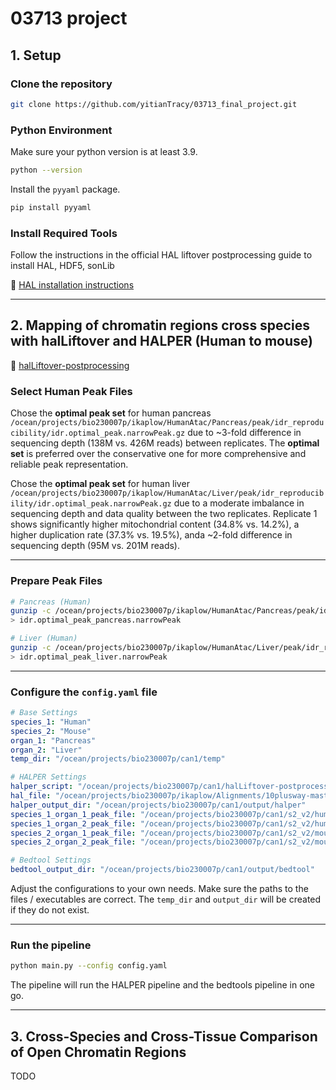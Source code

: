 # 03713 project

## 1. Setup

### Clone the repository

```bash
git clone https://github.com/yitianTracy/03713_final_project.git
```

### Python Environment

Make sure your python version is at least 3.9.

```bash
python --version
```

Install the `pyyaml` package.

```bash
pip install pyyaml
```

### Install Required Tools

Follow the instructions in the official HAL liftover postprocessing guide to install HAL, HDF5, sonLib

🔗 [HAL installation instructions](https://github.com/pfenninglab/halLiftover-postprocessing/blob/master/hal_install_instructions.md)

------

## 2. Mapping of chromatin regions cross species with halLiftover and HALPER (Human to mouse)

 🔗 [halLiftover-postprocessing](https://github.com/pfenninglab/halLiftover-postprocessing/tree/master)

### Select Human Peak Files

Chose the **optimal peak set** for human pancreas `/ocean/projects/bio230007p/ikaplow/HumanAtac/Pancreas/peak/idr_reproducibility/idr.optimal_peak.narrowPeak.gz` due to ~3-fold difference in sequencing depth (138M vs. 426M reads) between replicates.
 The **optimal set** is preferred over the conservative one for more comprehensive and reliable peak representation.

Chose the **optimal peak set** for human liver
 `/ocean/projects/bio230007p/ikaplow/HumanAtac/Liver/peak/idr_reproducibility/idr.optimal_peak.narrowPeak.gz` due to a moderate imbalance in sequencing depth and data quality between the two replicates. Replicate 1 shows significantly higher mitochondrial content (34.8% vs. 14.2%), a higher duplication rate (37.3% vs. 19.5%), anda ~2-fold difference in sequencing depth (95M vs. 201M reads). 

------

### Prepare Peak Files

```bash
# Pancreas (Human)
gunzip -c /ocean/projects/bio230007p/ikaplow/HumanAtac/Pancreas/peak/idr_reproducibility/idr.optimal_peak.narrowPeak.gz \
> idr.optimal_peak_pancreas.narrowPeak

# Liver (Human)
gunzip -c /ocean/projects/bio230007p/ikaplow/HumanAtac/Liver/peak/idr_reproducibility/idr.optimal_peak.narrowPeak.gz \
> idr.optimal_peak_liver.narrowPeak
```

------

### Configure the `config.yaml` file

```yaml
# Base Settings
species_1: "Human"
species_2: "Mouse"
organ_1: "Pancreas"
organ_2: "Liver"
temp_dir: "/ocean/projects/bio230007p/can1/temp"

# HALPER Settings
halper_script: "/ocean/projects/bio230007p/can1/halLiftover-postprocessing/halper_map_peak_orthologs.sh"
hal_file: "/ocean/projects/bio230007p/ikaplow/Alignments/10plusway-master.hal"
halper_output_dir: "/ocean/projects/bio230007p/can1/output/halper"
species_1_organ_1_peak_file: "/ocean/projects/bio230007p/can1/s2_v2/human_pancreas.idr.optimal_peak.narrowPeak"
species_1_organ_2_peak_file: "/ocean/projects/bio230007p/can1/s2_v2/human_liver.idr.optimal_peak.narrowPeak"
species_2_organ_1_peak_file: "/ocean/projects/bio230007p/can1/s2_v2/mouse_pancreas.idr.optimal_peak.narrowPeak"
species_2_organ_2_peak_file: "/ocean/projects/bio230007p/can1/s2_v2/mouse_liver.idr.optimal_peak.narrowPeak"

# Bedtool Settings
bedtool_output_dir: "/ocean/projects/bio230007p/can1/output/bedtool"
```

Adjust the configurations to your own needs. Make sure the paths to the files / executables are correct. The `temp_dir` and `output_dir` will be created if they do not exist.

------

### Run the pipeline

```bash
python main.py --config config.yaml
```

The pipeline will run the HALPER pipeline and the bedtools pipeline in one go.

------

## 3.  Cross-Species and Cross-Tissue Comparison of Open Chromatin Regions

TODO